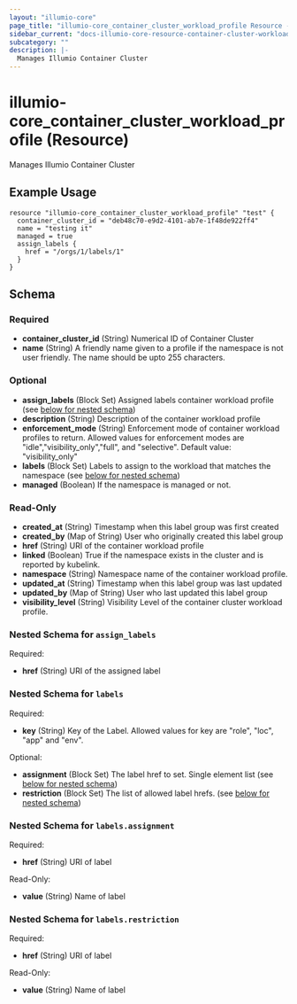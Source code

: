 ```yaml
---
layout: "illumio-core"
page_title: "illumio-core_container_cluster_workload_profile Resource - terraform-provider-illumio-core"
sidebar_current: "docs-illumio-core-resource-container-cluster-workload-profile"
subcategory: ""
description: |-
  Manages Illumio Container Cluster
---
```


# illumio-core_container_cluster_workload_profile (Resource)

Manages Illumio Container Cluster

Example Usage
------------

```hcl
resource "illumio-core_container_cluster_workload_profile" "test" {
  container_cluster_id = "deb48c70-e9d2-4101-ab7e-1f48de922ff4"
  name = "testing it"
  managed = true
  assign_labels {
    href = "/orgs/1/labels/1"
  }
}
```


## Schema

### Required

- **container_cluster_id** (String) Numerical ID of Container Cluster
- **name** (String) A friendly name given to a profile if the namespace is not user friendly. The name should be upto 255 characters.

### Optional

- **assign_labels** (Block Set) Assigned labels container workload profile (see [below for nested schema](#nestedblock--assign_labels))
- **description** (String) Description of the container workload profile
- **enforcement_mode** (String) Enforcement mode of container workload profiles to return. Allowed values for enforcement modes are "idle","visibility_only","full", and "selective". Default value: "visibility_only"
- **labels** (Block Set) Labels to assign to the workload that matches the namespace (see [below for nested schema](#nestedblock--labels))
- **managed** (Boolean) If the namespace is managed or not.

### Read-Only

- **created_at** (String) Timestamp when this label group was first created
- **created_by** (Map of String) User who originally created this label group
- **href** (String) URI of the container workload profile
- **linked** (Boolean) True if the namespace exists in the cluster and is reported by kubelink.
- **namespace** (String) Namespace name of the container workload profile.
- **updated_at** (String) Timestamp when this label group was last updated
- **updated_by** (Map of String) User who last updated this label group
- **visibility_level** (String) Visibility Level of the container cluster workload profile.

<a id="nestedatt--assign_labels"></a>
### Nested Schema for `assign_labels`

Required:

- **href** (String) URI of the assigned label

<a id="nestedatt--labels"></a>
### Nested Schema for `labels`

Required:

- **key** (String) Key of the Label. Allowed values for key are "role", "loc", "app" and "env".

Optional:

- **assignment** (Block Set) The label href to set. Single element list (see [below for nested schema](#nestedblock--labels--assignment))
- **restriction** (Block Set) The list of allowed label hrefs. (see [below for nested schema](#nestedblock--labels--restriction))


<a id="nestedobjatt--labels--assignment"></a>
### Nested Schema for `labels.assignment`

Required:

- **href** (String) URI of label

Read-Only:

- **value** (String) Name of label

<a id="nestedobjatt--labels--restriction"></a>
### Nested Schema for `labels.restriction`

Required:

- **href** (String) URI of label

Read-Only:

- **value** (String) Name of label


